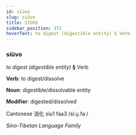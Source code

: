 ```yaml
---
id: siüvo
slug: siüvo
title: SİÜVO
sidebar_position: 372
hoverText: to digest (digestible entity) § Verb
---
```


### siüvo

*to digest (digestible entity)* **§** Verb

**Verb**: to digest/dissolve

**Noun**: digestible/dissolvable entity

**Modifier**: digested/dissolved

Cantonese 消化 siu1 faa3 /siːu̯.faː/

*Sino-Tibetan Language Family*